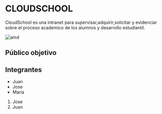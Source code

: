 # CLOUDSCHOOL 

CloudSchool es una intranet para supervisar,adquirir,solicitar y evidenciar sobre el proceso academico de los alumnos y desarrollo estudiantil.

![amd](https://s-media-cache-ak0.pinimg.com/736x/a5/68/1c/a5681c8c92d3e4879838b20758889e59.jpg "TAREAS VIRTUALES") 

## Público objetivo



## Integrantes

* Juan
* Jose
* Maria

1. Jose
2. Juan
